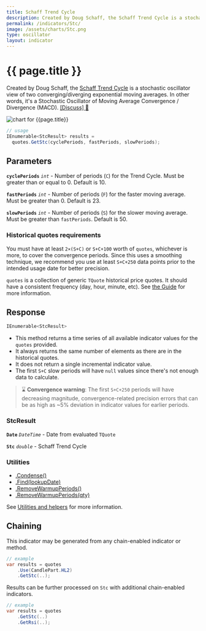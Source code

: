 ```yaml
---
title: Schaff Trend Cycle
description: Created by Doug Schaff, the Schaff Trend Cycle is a stochastic oscillator view of two converging/diverging exponential moving averages.  In other words, it's a Stochastic Oscillator of Moving Average Convergence / Divergence (MACD).
permalink: /indicators/Stc/
image: /assets/charts/Stc.png
type: oscillator
layout: indicator
---
```


# {{ page.title }}

Created by Doug Schaff, the [Schaff Trend Cycle](https://www.investopedia.com/articles/forex/10/schaff-trend-cycle-indicator.asp) is a stochastic oscillator view of two converging/diverging exponential moving averages.  In other words, it's a Stochastic Oscillator of Moving Average Convergence / Divergence (MACD).
[[Discuss] :speech_balloon:]({{site.github.repository_url}}/discussions/570 "Community discussion about this indicator")

![chart for {{page.title}}]({{site.baseurl}}{{page.image}})

```csharp
// usage
IEnumerable<StcResult> results =
  quotes.GetStc(cyclePeriods, fastPeriods, slowPeriods);
```

## Parameters

**`cyclePeriods`** _`int`_ - Number of periods (`C`) for the Trend Cycle.  Must be greater than or equal to 0.  Default is 10.

**`fastPeriods`** _`int`_ - Number of periods (`F`) for the faster moving average.  Must be greater than 0.  Default is 23.

**`slowPeriods`** _`int`_ - Number of periods (`S`) for the slower moving average.  Must be greater than `fastPeriods`.  Default is 50.

### Historical quotes requirements

You must have at least `2×(S+C)` or `S+C+100` worth of `quotes`, whichever is more, to cover the convergence periods.  Since this uses a smoothing technique, we recommend you use at least `S+C+250` data points prior to the intended usage date for better precision.

`quotes` is a collection of generic `TQuote` historical price quotes.  It should have a consistent frequency (day, hour, minute, etc).  See [the Guide]({{site.baseurl}}/guide/#historical-quotes) for more information.

## Response

```csharp
IEnumerable<StcResult>
```

- This method returns a time series of all available indicator values for the `quotes` provided.
- It always returns the same number of elements as there are in the historical quotes.
- It does not return a single incremental indicator value.
- The first `S+C` slow periods will have `null` values since there's not enough data to calculate.

> :hourglass: **Convergence warning**: The first `S+C+250` periods will have decreasing magnitude, convergence-related precision errors that can be as high as ~5% deviation in indicator values for earlier periods.

### StcResult

**`Date`** _`DateTime`_ - Date from evaluated `TQuote`

**`Stc`** _`double`_ - Schaff Trend Cycle

### Utilities

- [.Condense()]({{site.baseurl}}/utilities#condense)
- [.Find(lookupDate)]({{site.baseurl}}/utilities#find-indicator-result-by-date)
- [.RemoveWarmupPeriods()]({{site.baseurl}}/utilities#remove-warmup-periods)
- [.RemoveWarmupPeriods(qty)]({{site.baseurl}}/utilities#remove-warmup-periods)

See [Utilities and helpers]({{site.baseurl}}/utilities#utilities-for-indicator-results) for more information.

## Chaining

This indicator may be generated from any chain-enabled indicator or method.

```csharp
// example
var results = quotes
    .Use(CandlePart.HL2)
    .GetStc(..);
```

Results can be further processed on `Stc` with additional chain-enabled indicators.

```csharp
// example
var results = quotes
    .GetStc(..)
    .GetRsi(..);
```
